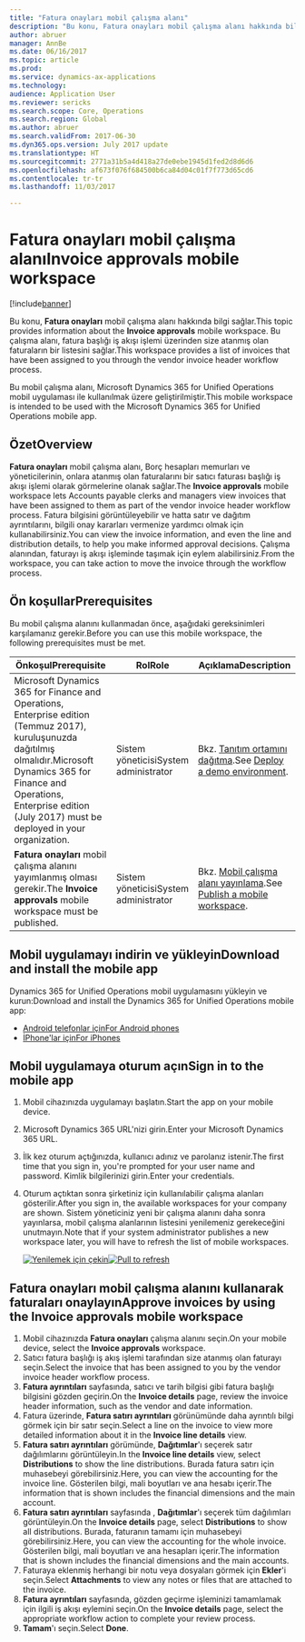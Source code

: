 ```yaml
---
title: "Fatura onayları mobil çalışma alanı"
description: "Bu konu, Fatura onayları mobil çalışma alanı hakkında bilgi sağlar. Bu çalışma alanı, fatura başlığı iş akışı işlemi üzerinden size atanmış olan faturaların bir listesini sağlar."
author: abruer
manager: AnnBe
ms.date: 06/16/2017
ms.topic: article
ms.prod: 
ms.service: dynamics-ax-applications
ms.technology: 
audience: Application User
ms.reviewer: sericks
ms.search.scope: Core, Operations
ms.search.region: Global
ms.author: abruer
ms.search.validFrom: 2017-06-30
ms.dyn365.ops.version: July 2017 update
ms.translationtype: HT
ms.sourcegitcommit: 2771a31b5a4d418a27de0ebe1945d1fed2d8d6d6
ms.openlocfilehash: af673f076f684500b6ca84d04c01f7f773d65cd6
ms.contentlocale: tr-tr
ms.lasthandoff: 11/03/2017

---
```


# <a name="invoice-approvals-mobile-workspace"></a><span data-ttu-id="27834-104">Fatura onayları mobil çalışma alanı</span><span class="sxs-lookup"><span data-stu-id="27834-104">Invoice approvals mobile workspace</span></span>

[!include[banner](../includes/banner.md)]

<span data-ttu-id="27834-105">Bu konu, **Fatura onayları** mobil çalışma alanı hakkında bilgi sağlar.</span><span class="sxs-lookup"><span data-stu-id="27834-105">This topic provides information about the **Invoice approvals** mobile workspace.</span></span> <span data-ttu-id="27834-106">Bu çalışma alanı, fatura başlığı iş akışı işlemi üzerinden size atanmış olan faturaların bir listesini sağlar.</span><span class="sxs-lookup"><span data-stu-id="27834-106">This workspace provides a list of invoices that have been assigned to you through the vendor invoice header workflow process.</span></span> 

<span data-ttu-id="27834-107">Bu mobil çalışma alanı, Microsoft Dynamics 365 for Unified Operations mobil uygulaması ile kullanılmak üzere geliştirilmiştir.</span><span class="sxs-lookup"><span data-stu-id="27834-107">This mobile workspace is intended to be used with the Microsoft Dynamics 365 for Unified Operations mobile app.</span></span>

## <a name="overview"></a><span data-ttu-id="27834-108">Özet</span><span class="sxs-lookup"><span data-stu-id="27834-108">Overview</span></span>

<span data-ttu-id="27834-109">**Fatura onayları** mobil çalışma alanı, Borç hesapları memurları ve yöneticilerinin, onlara atanmış olan faturalarını bir satıcı faturası başlığı iş akışı işlemi olarak görmelerine olanak sağlar.</span><span class="sxs-lookup"><span data-stu-id="27834-109">The **Invoice approvals** mobile workspace lets Accounts payable clerks and managers view invoices that have been assigned to them as part of the vendor invoice header workflow process.</span></span> <span data-ttu-id="27834-110">Fatura bilgisini görüntüleyebilir ve hatta satır ve dağıtım ayrıntılarını, bilgili onay kararları vermenize yardımcı olmak için kullanabilirsiniz.</span><span class="sxs-lookup"><span data-stu-id="27834-110">You can view the invoice information, and even the line and distribution details, to help you make informed approval decisions.</span></span> <span data-ttu-id="27834-111">Çalışma alanından, faturayı iş akışı işleminde taşımak için eylem alabilirsiniz.</span><span class="sxs-lookup"><span data-stu-id="27834-111">From the workspace, you can take action to move the invoice through the workflow process.</span></span> 

## <a name="prerequisites"></a><span data-ttu-id="27834-112">Ön koşullar</span><span class="sxs-lookup"><span data-stu-id="27834-112">Prerequisites</span></span>

<span data-ttu-id="27834-113">Bu mobil çalışma alanını kullanmadan önce, aşağıdaki gereksinimleri karşılamanız gerekir.</span><span class="sxs-lookup"><span data-stu-id="27834-113">Before you can use this mobile workspace, the following prerequisites must be met.</span></span>

<table>
<thead>
<tr class="header">
<th><span data-ttu-id="27834-114">Önkoşul</span><span class="sxs-lookup"><span data-stu-id="27834-114">Prerequisite</span></span></th>
<th><span data-ttu-id="27834-115">Rol</span><span class="sxs-lookup"><span data-stu-id="27834-115">Role</span></span></th>
<th><span data-ttu-id="27834-116">Açıklama</span><span class="sxs-lookup"><span data-stu-id="27834-116">Description</span></span></th>
</tr>
</thead>
<tbody>
<tr class="odd">
<td><span data-ttu-id="27834-117">Microsoft Dynamics 365 for Finance and Operations, Enterprise edition (Temmuz 2017), kuruluşunuzda dağıtılmış olmalıdır.</span><span class="sxs-lookup"><span data-stu-id="27834-117">Microsoft Dynamics 365 for Finance and Operations, Enterprise edition (July 2017) must be deployed in your organization.</span></span></td>
<td><span data-ttu-id="27834-118">Sistem yöneticisi</span><span class="sxs-lookup"><span data-stu-id="27834-118">System administrator</span></span></td>
<td><span data-ttu-id="27834-119">Bkz. <a href="../deployment/deploy-demo-environment.md">Tanıtım ortamını dağıtma</a>.</span><span class="sxs-lookup"><span data-stu-id="27834-119">See <a href="../deployment/deploy-demo-environment.md">Deploy a demo environment</a>.</span></span>
</td>
</tr>
<tr class="even">
<td><span data-ttu-id="27834-120"><strong>Fatura onayları</strong> mobil çalışma alanını yayımlanmış olması gerekir.</span><span class="sxs-lookup"><span data-stu-id="27834-120">The <strong>Invoice approvals</strong> mobile workspace must be published.</span></span></td>
<td><span data-ttu-id="27834-121">Sistem yöneticisi</span><span class="sxs-lookup"><span data-stu-id="27834-121">System administrator</span></span></td>
<td><span data-ttu-id="27834-122">Bkz. <a href="publish-mobile-workspace.md">Mobil çalışma alanı yayınlama</a>.</span><span class="sxs-lookup"><span data-stu-id="27834-122">See <a href="publish-mobile-workspace.md">Publish a mobile workspace</a>.</span></span></td>
</tr>
</tbody>
</table>

## <a name="download-and-install-the-mobile-app"></a><span data-ttu-id="27834-123">Mobil uygulamayı indirin ve yükleyin</span><span class="sxs-lookup"><span data-stu-id="27834-123">Download and install the mobile app</span></span>

<span data-ttu-id="27834-124">Dynamics 365 for Unified Operations mobil uygulamasını yükleyin ve kurun:</span><span class="sxs-lookup"><span data-stu-id="27834-124">Download and install the Dynamics 365 for Unified Operations mobile app:</span></span>

-   [<span data-ttu-id="27834-125">Android telefonlar için</span><span class="sxs-lookup"><span data-stu-id="27834-125">For Android phones</span></span>](https://go.microsoft.com/fwlink/?linkid=850662)
-   [<span data-ttu-id="27834-126">İPhone'lar için</span><span class="sxs-lookup"><span data-stu-id="27834-126">For iPhones</span></span>](https://go.microsoft.com/fwlink/?linkid=850663)

## <a name="sign-in-to-the-mobile-app"></a><span data-ttu-id="27834-127">Mobil uygulamaya oturum açın</span><span class="sxs-lookup"><span data-stu-id="27834-127">Sign in to the mobile app</span></span>

1.  <span data-ttu-id="27834-128">Mobil cihazınızda uygulamayı başlatın.</span><span class="sxs-lookup"><span data-stu-id="27834-128">Start the app on your mobile device.</span></span>
2.  <span data-ttu-id="27834-129">Microsoft Dynamics 365 URL'nizi girin.</span><span class="sxs-lookup"><span data-stu-id="27834-129">Enter your Microsoft Dynamics 365 URL.</span></span>
3.  <span data-ttu-id="27834-130">İlk kez oturum açtığınızda, kullanıcı adınız ve parolanız istenir.</span><span class="sxs-lookup"><span data-stu-id="27834-130">The first time that you sign in, you're prompted for your user name and password.</span></span> <span data-ttu-id="27834-131">Kimlik bilgilerinizi girin.</span><span class="sxs-lookup"><span data-stu-id="27834-131">Enter your credentials.</span></span>
4.  <span data-ttu-id="27834-132">Oturum açtıktan sonra şirketiniz için kullanılabilir çalışma alanları gösterilir.</span><span class="sxs-lookup"><span data-stu-id="27834-132">After you sign in, the available workspaces for your company are shown.</span></span> <span data-ttu-id="27834-133">Sistem yöneticiniz yeni bir çalışma alanını daha sonra yayınlarsa, mobil çalışma alanlarının listesini yenilemeniz gerekeceğini unutmayın.</span><span class="sxs-lookup"><span data-stu-id="27834-133">Note that if your system administrator publishes a new workspace later, you will have to refresh the list of mobile workspaces.</span></span>

    <span data-ttu-id="27834-134">[![Yenilemek için çekin](./media/pull-to-refresh-list-of-workspaces-183x300.png)](./media/pull-to-refresh-list-of-workspaces.png)</span><span class="sxs-lookup"><span data-stu-id="27834-134">[![Pull to refresh](./media/pull-to-refresh-list-of-workspaces-183x300.png)](./media/pull-to-refresh-list-of-workspaces.png)</span></span>

## <a name="approve-invoices-by-using-the-invoice-approvals-mobile-workspace"></a><span data-ttu-id="27834-135">Fatura onayları mobil çalışma alanını kullanarak faturaları onaylayın</span><span class="sxs-lookup"><span data-stu-id="27834-135">Approve invoices by using the Invoice approvals mobile workspace</span></span>
1.  <span data-ttu-id="27834-136">Mobil cihazınızda **Fatura onayları** çalışma alanını seçin.</span><span class="sxs-lookup"><span data-stu-id="27834-136">On your mobile device, select the **Invoice approvals** workspace.</span></span>
2.  <span data-ttu-id="27834-137">Satıcı fatura başlığı iş akış işlemi tarafından size atanmış olan faturayı seçin.</span><span class="sxs-lookup"><span data-stu-id="27834-137">Select the invoice that has been assigned to you by the vendor invoice header workflow process.</span></span>
3.  <span data-ttu-id="27834-138">**Fatura ayrıntıları** sayfasında, satıcı ve tarih bilgisi gibi fatura başlığı bilgisini gözden geçirin.</span><span class="sxs-lookup"><span data-stu-id="27834-138">On the **Invoice details** page, review the invoice header information, such as the vendor and date information.</span></span>
4.  <span data-ttu-id="27834-139">Fatura üzerinde, **Fatura satırı ayrıntıları** görünümünde daha ayrıntılı bilgi görmek için bir satır seçin.</span><span class="sxs-lookup"><span data-stu-id="27834-139">Select a line on the invoice to view more detailed information about it in the **Invoice line details** view.</span></span>
5.  <span data-ttu-id="27834-140">**Fatura satırı ayrıntıları** görümünde, **Dağıtımlar**'ı seçerek satır dağılımlarını görüntüleyin.</span><span class="sxs-lookup"><span data-stu-id="27834-140">In the **Invoice line details** view, select **Distributions** to show the line distributions.</span></span> <span data-ttu-id="27834-141">Burada fatura satırı için muhasebeyi görebilirsiniz.</span><span class="sxs-lookup"><span data-stu-id="27834-141">Here, you can view the accounting for the invoice line.</span></span> <span data-ttu-id="27834-142">Gösterilen bilgi, mali boyutları ve ana hesabı içerir.</span><span class="sxs-lookup"><span data-stu-id="27834-142">The information that is shown includes the financial dimensions and the main account.</span></span>
6.  <span data-ttu-id="27834-143">**Fatura satırı ayrıntıları** sayfasında , **Dağıtımlar**'ı seçerek tüm dağılımları görüntüleyin.</span><span class="sxs-lookup"><span data-stu-id="27834-143">On the **Invoice details** page, select **Distributions** to show all distributions.</span></span> <span data-ttu-id="27834-144">Burada, faturanın tamamı için muhasebeyi görebilirsiniz.</span><span class="sxs-lookup"><span data-stu-id="27834-144">Here, you can view the accounting for the whole invoice.</span></span> <span data-ttu-id="27834-145">Gösterilen bilgi, mali boyutları ve ana hesapları içerir.</span><span class="sxs-lookup"><span data-stu-id="27834-145">The information that is shown includes the financial dimensions and the main accounts.</span></span> 
7.  <span data-ttu-id="27834-146">Faturaya eklenmiş herhangi bir notu veya dosyaları görmek için **Ekler**'i seçin.</span><span class="sxs-lookup"><span data-stu-id="27834-146">Select **Attachments** to view any notes or files that are attached to the invoice.</span></span>
8.  <span data-ttu-id="27834-147">**Fatura ayrıntıları** sayfasında, gözden geçirme işleminizi tamamlamak için ilgili iş akışı eylemini seçin.</span><span class="sxs-lookup"><span data-stu-id="27834-147">On the **Invoice details** page, select the appropriate workflow action to complete your review process.</span></span>
9.  <span data-ttu-id="27834-148">**Tamam**'ı seçin.</span><span class="sxs-lookup"><span data-stu-id="27834-148">Select **Done**.</span></span>

